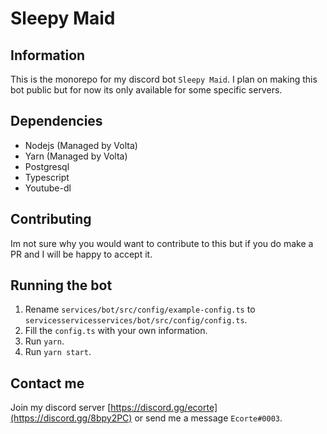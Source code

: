 # Sleepy Maid

## Information

This is the monorepo for my discord bot `Sleepy Maid`.
I plan on making this bot public but for now its only available for some specific servers.

## Dependencies

- Nodejs (Managed by Volta)
- Yarn (Managed by Volta)
- Postgresql
- Typescript
- Youtube-dl

## Contributing

Im not sure why you would want to contribute to this but if you do make a PR and I will be happy to accept it.

## Running the bot

1. Rename `services/bot/src/config/example-config.ts` to `servicesservicesservices/bot/src/config/config.ts`.
2. Fill the `config.ts` with your own information.
3. Run `yarn`.
4. Run `yarn start`.

## Contact me

Join my discord server [https://discord.gg/ecorte](https://discord.gg/8bpy2PC) or send me a message `Ecorte#0003`.
